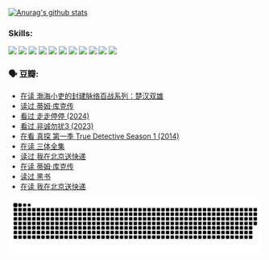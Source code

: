 
[![Anurag's github stats](https://github-readme-stats.vercel.app/api?username=w940853815)](https://github.com/anuraghazra/github-readme-stats)

### Skills:

<code><img height="32" src="https://cdn.jsdelivr.net/npm/simple-icons@v5/icons/python.svg"></code>
<code><img height="32" src="https://cdn.jsdelivr.net/npm/simple-icons@v5/icons/javascript.svg"></code>
<code><img height="32" src="https://cdn.jsdelivr.net/npm/simple-icons@v5/icons/django.svg"></code>
<code><img height="32" src="https://cdn.jsdelivr.net/npm/simple-icons@v5/icons/flask.svg"></code>
<code><img height="32" src="https://cdn.jsdelivr.net/npm/simple-icons@v5/icons/vuetify.svg"></code>
<code><img height="32" src="https://cdn.jsdelivr.net/npm/simple-icons@v5/icons/git.svg"></code>
<code><img height="32" src="https://cdn.jsdelivr.net/npm/simple-icons@v5/icons/docker.svg"></code>
<code><img height="32" src="https://cdn.jsdelivr.net/npm/simple-icons@v5/icons/postgresql.svg"></code>
<code><img height="32" src="https://cdn.jsdelivr.net/npm/simple-icons@v5/icons/elasticsearch.svg"></code>
<code><img height="32" src="https://cdn.jsdelivr.net/npm/simple-icons@v5/icons/macos.svg"></code>
<code><img height="32" src="https://cdn.jsdelivr.net/npm/simple-icons@v5/icons/linux.svg"></code>

### 🗣 豆瓣:

<!-- DOUBAN-ACTIVITIES:START -->
- [在读 渤海小吏的封建脉络百战系列：楚汉双雄](https://www.douban.com/people/136069238/status/4700950146/?_i=25401708)
- [读过 蒂姆·库克传](https://www.douban.com/people/136069238/status/4700949869/?_i=25401708)
- [看过 走走停停‎ (2024)](https://www.douban.com/people/136069238/status/4684430230/?_i=25401708)
- [看过 非诚勿扰3‎ (2023)](https://www.douban.com/people/136069238/status/4676324100/?_i=25401708)
- [在看 真探 第一季 True Detective Season 1‎ (2014)](https://www.douban.com/people/136069238/status/4673382852/?_i=25401708)
- [在读 三体全集](https://www.douban.com/people/136069238/status/4672842521/?_i=25401708)
- [读过 我在北京送快递](https://www.douban.com/people/136069238/status/4672842036/?_i=25401708)
- [在读 蒂姆·库克传](https://www.douban.com/people/136069238/status/4663517053/?_i=25401708)
- [读过 黑书](https://www.douban.com/people/136069238/status/4663516022/?_i=25401708)
- [在读 我在北京送快递](https://www.douban.com/people/136069238/status/4658098365/?_i=25401708)
<!-- DOUBAN-ACTIVITIES:END -->


![Snake animation](https://raw.githubusercontent.com/w940853815/w940853815/output/github-contribution-grid-snake.svg)

<!--
**w940853815/w940853815** is a ✨ _special_ ✨ repository because its `README.md` (this file) appears on your GitHub profile.

Here are some ideas to get you started:

- 🔭 I’m currently working on ...
- 🌱 I’m currently learning ...
- 👯 I’m looking to collaborate on ...
- 🤔 I’m looking for help with ...
- 💬 Ask me about ...
- 📫 How to reach me: ...
- 😄 Pronouns: ...
- ⚡ Fun fact: ...
-->
